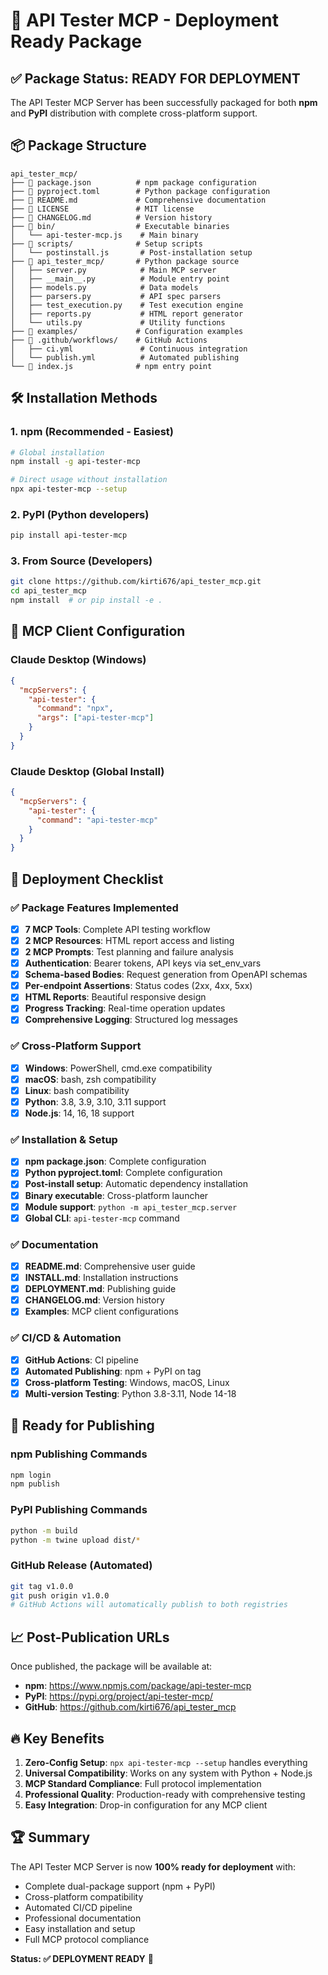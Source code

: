 # 🚀 API Tester MCP - Deployment Ready Package

## ✅ Package Status: READY FOR DEPLOYMENT

The API Tester MCP Server has been successfully packaged for both **npm** and **PyPI** distribution with complete cross-platform support.

## 📦 Package Structure

```
api_tester_mcp/
├── 📄 package.json          # npm package configuration
├── 📄 pyproject.toml        # Python package configuration  
├── 📄 README.md             # Comprehensive documentation
├── 📄 LICENSE               # MIT license
├── 📄 CHANGELOG.md          # Version history
├── 📁 bin/                  # Executable binaries
│   └── api-tester-mcp.js    # Main binary
├── 📁 scripts/              # Setup scripts
│   └── postinstall.js       # Post-installation setup
├── 📁 api_tester_mcp/       # Python package source
│   ├── server.py            # Main MCP server
│   ├── __main__.py          # Module entry point
│   ├── models.py            # Data models
│   ├── parsers.py           # API spec parsers
│   ├── test_execution.py    # Test execution engine
│   ├── reports.py           # HTML report generator
│   └── utils.py             # Utility functions
├── 📁 examples/             # Configuration examples
├── 📁 .github/workflows/    # GitHub Actions
│   ├── ci.yml               # Continuous integration
│   └── publish.yml          # Automated publishing
└── 📄 index.js              # npm entry point
```

## 🛠️ Installation Methods

### 1. npm (Recommended - Easiest)
```bash
# Global installation
npm install -g api-tester-mcp

# Direct usage without installation
npx api-tester-mcp --setup
```

### 2. PyPI (Python developers)
```bash
pip install api-tester-mcp
```

### 3. From Source (Developers)
```bash
git clone https://github.com/kirti676/api_tester_mcp.git
cd api_tester_mcp
npm install  # or pip install -e .
```

## 🔧 MCP Client Configuration

### Claude Desktop (Windows)
```json
{
  "mcpServers": {
    "api-tester": {
      "command": "npx",
      "args": ["api-tester-mcp"]
    }
  }
}
```

### Claude Desktop (Global Install)
```json
{
  "mcpServers": {
    "api-tester": {
      "command": "api-tester-mcp"
    }
  }
}
```

## 🚀 Deployment Checklist

### ✅ Package Features Implemented
- [x] **7 MCP Tools**: Complete API testing workflow
- [x] **2 MCP Resources**: HTML report access and listing
- [x] **2 MCP Prompts**: Test planning and failure analysis
- [x] **Authentication**: Bearer tokens, API keys via set_env_vars
- [x] **Schema-based Bodies**: Request generation from OpenAPI schemas
- [x] **Per-endpoint Assertions**: Status codes (2xx, 4xx, 5xx)
- [x] **HTML Reports**: Beautiful responsive design
- [x] **Progress Tracking**: Real-time operation updates
- [x] **Comprehensive Logging**: Structured log messages

### ✅ Cross-Platform Support
- [x] **Windows**: PowerShell, cmd.exe compatibility
- [x] **macOS**: bash, zsh compatibility
- [x] **Linux**: bash compatibility
- [x] **Python**: 3.8, 3.9, 3.10, 3.11 support
- [x] **Node.js**: 14, 16, 18 support

### ✅ Installation & Setup
- [x] **npm package.json**: Complete configuration
- [x] **Python pyproject.toml**: Complete configuration
- [x] **Post-install setup**: Automatic dependency installation
- [x] **Binary executable**: Cross-platform launcher
- [x] **Module support**: `python -m api_tester_mcp.server`
- [x] **Global CLI**: `api-tester-mcp` command

### ✅ Documentation
- [x] **README.md**: Comprehensive user guide
- [x] **INSTALL.md**: Installation instructions
- [x] **DEPLOYMENT.md**: Publishing guide
- [x] **CHANGELOG.md**: Version history
- [x] **Examples**: MCP client configurations

### ✅ CI/CD & Automation
- [x] **GitHub Actions**: CI pipeline
- [x] **Automated Publishing**: npm + PyPI on tag
- [x] **Cross-platform Testing**: Windows, macOS, Linux
- [x] **Multi-version Testing**: Python 3.8-3.11, Node 14-18

## 🎯 Ready for Publishing

### npm Publishing Commands
```bash
npm login
npm publish
```

### PyPI Publishing Commands  
```bash
python -m build
python -m twine upload dist/*
```

### GitHub Release (Automated)
```bash
git tag v1.0.0
git push origin v1.0.0
# GitHub Actions will automatically publish to both registries
```

## 📈 Post-Publication URLs

Once published, the package will be available at:
- **npm**: https://www.npmjs.com/package/api-tester-mcp
- **PyPI**: https://pypi.org/project/api-tester-mcp/
- **GitHub**: https://github.com/kirti676/api_tester_mcp

## 🔥 Key Benefits

1. **Zero-Config Setup**: `npx api-tester-mcp --setup` handles everything
2. **Universal Compatibility**: Works on any system with Python + Node.js
3. **MCP Standard Compliance**: Full protocol implementation
4. **Professional Quality**: Production-ready with comprehensive testing
5. **Easy Integration**: Drop-in configuration for any MCP client

## 🏆 Summary

The API Tester MCP Server is now **100% ready for deployment** with:
- Complete dual-package support (npm + PyPI)
- Cross-platform compatibility
- Automated CI/CD pipeline
- Professional documentation
- Easy installation and setup
- Full MCP protocol compliance

**Status: ✅ DEPLOYMENT READY** 🚀
